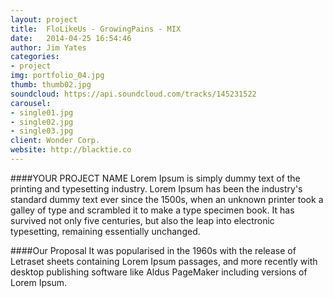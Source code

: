 ```yaml
---
layout: project
title:  FloLikeUs - GrowingPains - MIX
date:   2014-04-25 16:54:46
author: Jim Yates
categories:
- project
img: portfolio_04.jpg
thumb: thumb02.jpg
soundcloud: https://api.soundcloud.com/tracks/145231522
carousel:
- single01.jpg
- single02.jpg
- single03.jpg
client: Wonder Corp.
website: http://blacktie.co
---
```

####YOUR PROJECT NAME
Lorem Ipsum is simply dummy text of the printing and typesetting industry. Lorem Ipsum has been the industry's standard dummy text ever since the 1500s, when an unknown printer took a galley of type and scrambled it to make a type specimen book. It has survived not only five centuries, but also the leap into electronic typesetting, remaining essentially unchanged.

####Our Proposal
It was popularised in the 1960s with the release of Letraset sheets containing Lorem Ipsum passages, and more recently with desktop publishing software like Aldus PageMaker including versions of Lorem Ipsum.
